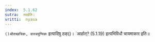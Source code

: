 ```yaml
---
index:  5.1.62
sutra:  तदर्हति।
vritti:  nyasa
---
```


`()औतच्छत्रिकः, वास्त्रयुग्मिकः` इत्यादिषु ठक्()। `आर्हात्? (5.1.19) इत्यभिविधौ चायमाकार इति॥
